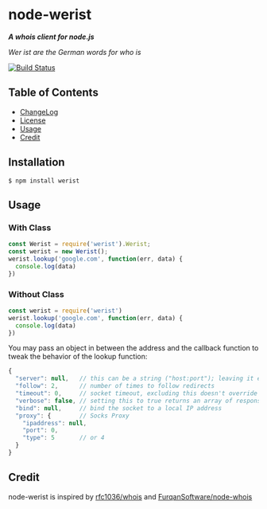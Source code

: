 # node-werist

**_A whois client for node.js_**



_Wer ist are the German words for who is_

[![Build Status](https://travis-ci.org/w4andy/node-werist.svg?branch=master)](https://travis-ci.org/w4andy/node-werist)

## Table of Contents

 - [ChangeLog](https://github.com/w4andy/node-werist/blob/master/CHANGELOG.markdown)
 - [License](https://github.com/w4andy/node-werist/blob/master/LICENSE)
 - [Usage](#usage)
 - [Credit](#credit)

## Installation

```
$ npm install werist
```

## Usage

### With Class

```js
const Werist = require('werist').Werist;
const werist = new Werist(); 
werist.lookup('google.com', function(err, data) {
  console.log(data)
})
```


### Without Class

```js
const werist = require('werist')
werist.lookup('google.com', function(err, data) {
  console.log(data)
})
```


You may pass an object in between the address and the callback function to tweak the behavior of the lookup function:

```js
{
  "server": null,   // this can be a string ("host:port"); leaving it empty then werist chooses the server 
  "follow": 2,      // number of times to follow redirects
  "timeout": 0,     // socket timeout, excluding this doesn't override any default timeout value
  "verbose": false, // setting this to true returns an array of responses from all servers
  "bind": null,     // bind the socket to a local IP address
  "proxy": {        // Socks Proxy
    "ipaddress": null,
    "port": 0,
    "type": 5       // or 4
  }
}
```

## Credit


node-werist is inspired by [rfc1036/whois](https://github.com/rfc1036/whois) and [FurqanSoftware/node-whois](https://github.com/FurqanSoftware/node-whois)
